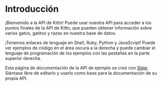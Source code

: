 # Introducción

¡Bienvenido a la API de Kittn! Puede usar nuestra API para acceder a los puntos finales de la API de Kittn, que pueden obtener información sobre varios gatos, gatitos y razas en nuestra base de datos.

¡Tenemos enlaces de lenguaje en Shell, Ruby, Python y JavaScript! Puede ver ejemplos de código en el área oscura a la derecha y puede cambiar el lenguaje de programación de los ejemplos con las pestañas en la parte superior derecha.

Esta página de documentación de la API de ejemplo se creó con [Slate](https://github.com/slatedocs/slate). Siéntase libre de editarlo y usarlo como base para la documentación de su propia API.
